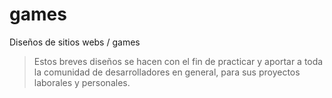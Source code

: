 # games

Diseños de sitios webs / games
> Estos breves diseños se hacen con el fin de practicar y aportar a toda la comunidad de desarrolladores en general, para sus proyectos laborales y personales.
